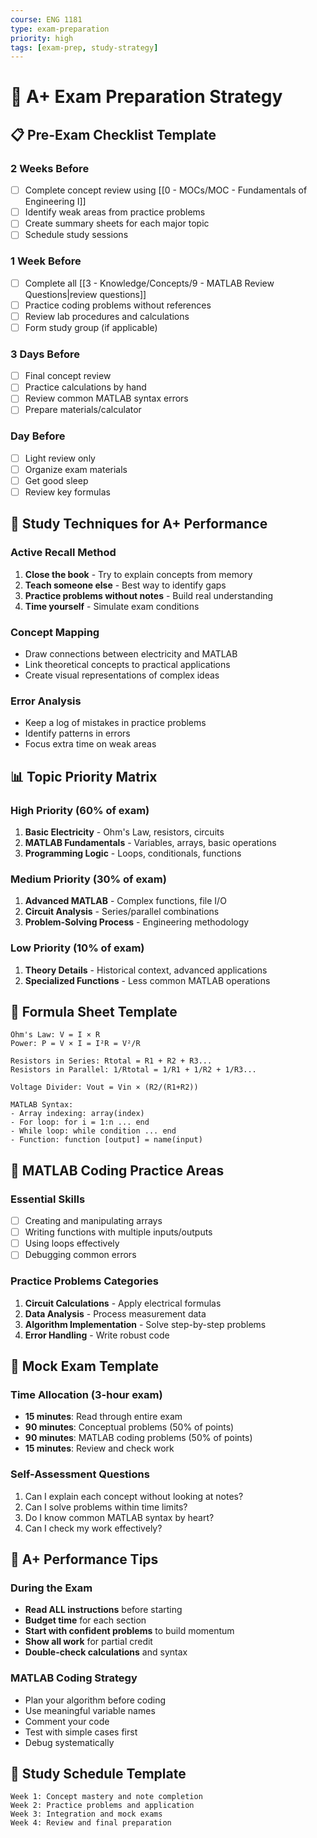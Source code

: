 ```yaml
---
course: ENG 1181
type: exam-preparation
priority: high
tags: [exam-prep, study-strategy]
---
```


# 🎯 A+ Exam Preparation Strategy

## 📋 Pre-Exam Checklist Template

### 2 Weeks Before
- [ ] Complete concept review using [[0 - MOCs/MOC - Fundamentals of Engineering I]]
- [ ] Identify weak areas from practice problems
- [ ] Create summary sheets for each major topic
- [ ] Schedule study sessions

### 1 Week Before
- [ ] Complete all [[3 - Knowledge/Concepts/9 - MATLAB Review Questions|review questions]]
- [ ] Practice coding problems without references
- [ ] Review lab procedures and calculations
- [ ] Form study group (if applicable)

### 3 Days Before
- [ ] Final concept review
- [ ] Practice calculations by hand
- [ ] Review common MATLAB syntax errors
- [ ] Prepare materials/calculator

### Day Before
- [ ] Light review only
- [ ] Organize exam materials
- [ ] Get good sleep
- [ ] Review key formulas

## 🧠 Study Techniques for A+ Performance

### Active Recall Method
1. **Close the book** - Try to explain concepts from memory
2. **Teach someone else** - Best way to identify gaps
3. **Practice problems without notes** - Build real understanding
4. **Time yourself** - Simulate exam conditions

### Concept Mapping
- Draw connections between electricity and MATLAB
- Link theoretical concepts to practical applications
- Create visual representations of complex ideas

### Error Analysis
- Keep a log of mistakes in practice problems
- Identify patterns in errors
- Focus extra time on weak areas

## 📊 Topic Priority Matrix

### High Priority (60% of exam)
1. **Basic Electricity** - Ohm's Law, resistors, circuits
2. **MATLAB Fundamentals** - Variables, arrays, basic operations
3. **Programming Logic** - Loops, conditionals, functions

### Medium Priority (30% of exam)
1. **Advanced MATLAB** - Complex functions, file I/O
2. **Circuit Analysis** - Series/parallel combinations
3. **Problem-Solving Process** - Engineering methodology

### Low Priority (10% of exam)
1. **Theory Details** - Historical context, advanced applications
2. **Specialized Functions** - Less common MATLAB operations

## 🔢 Formula Sheet Template
```
Ohm's Law: V = I × R
Power: P = V × I = I²R = V²/R

Resistors in Series: Rtotal = R1 + R2 + R3...
Resistors in Parallel: 1/Rtotal = 1/R1 + 1/R2 + 1/R3...

Voltage Divider: Vout = Vin × (R2/(R1+R2))

MATLAB Syntax:
- Array indexing: array(index)
- For loop: for i = 1:n ... end
- While loop: while condition ... end
- Function: function [output] = name(input)
```

## 🎯 MATLAB Coding Practice Areas

### Essential Skills
- [ ] Creating and manipulating arrays
- [ ] Writing functions with multiple inputs/outputs
- [ ] Using loops effectively
- [ ] Debugging common errors

### Practice Problems Categories
1. **Circuit Calculations** - Apply electrical formulas
2. **Data Analysis** - Process measurement data
3. **Algorithm Implementation** - Solve step-by-step problems
4. **Error Handling** - Write robust code

## 📝 Mock Exam Template

### Time Allocation (3-hour exam)
- **15 minutes**: Read through entire exam
- **90 minutes**: Conceptual problems (50% of points)
- **90 minutes**: MATLAB coding problems (50% of points)
- **15 minutes**: Review and check work

### Self-Assessment Questions
1. Can I explain each concept without looking at notes?
2. Can I solve problems within time limits?
3. Do I know common MATLAB syntax by heart?
4. Can I check my work effectively?

## 🚀 A+ Performance Tips

### During the Exam
- **Read ALL instructions** before starting
- **Budget time** for each section
- **Start with confident problems** to build momentum
- **Show all work** for partial credit
- **Double-check calculations** and syntax

### MATLAB Coding Strategy
- Plan your algorithm before coding
- Use meaningful variable names
- Comment your code
- Test with simple cases first
- Debug systematically

## 📅 Study Schedule Template
```
Week 1: Concept mastery and note completion
Week 2: Practice problems and application
Week 3: Integration and mock exams
Week 4: Review and final preparation
```